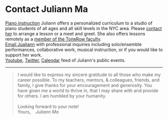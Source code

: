Contact Juliann Ma
==================

<div class="flex-ribbon">
  <div class="narrow_thirds_tile">
  <a href="/lessons">Piano instruction</a> Juliann offers a personalized curriculum to a studio of piano students of all ages and all skill levels in the NYC area.
  Please <a href="mailto:lessons@juliannma.com">contact her</a> to arrange a lesson or a meet and greet.
  She also offers lessons remotely as a <a href="https://www.tonerow.com/juliannma">member of the ToneRow faculty</a>.
  </div>

  <div class="narrow_thirds_tile">
  <a href="mailto:ask@juliannma.com">Email Jualiann</a> with professional inquiries including solo/ensemble performances, collaborative work, musical instruction, or if you would like to support her work.
  </div>

  <div class="narrow_thirds_tile">
    <a href="https://www.youtube.com/channel/UCfta2IWh2nIcr0bzbLk3FPg">Youtube</a>,
    <a href="https://twitter.com/juliann_ma">Twitter</a>,
    <a href="/calendar.ics">Calendar</a> feed of Juliann's public events.
  </div>
</div>

<hr>

> I would like to express my sincere gratitude to all those who make my career possible.
> To my teachers, mentors, & colleagues, friends, and family, I give thanks for your encouragement and generosity.
> You have given me a world to thrive in, that I may share with and provide for others.
> I am humbled by your humanity. <br/><br/>
> Looking forward to your note! <br/>
> Yours,
> &nbsp;&nbsp; <cite>Juliann Ma</cite>
